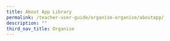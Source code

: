 ```yaml
---
title: About App Library
permalink: /teacher-user-guide/organise-organise/aboutapp/
description: ""
third_nav_title: Organise
---
```

